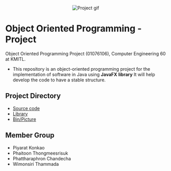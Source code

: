 <p align="center">
 <img src="https://media.giphy.com/media/ZHmXm91llzXmmpRGNv/giphy.gif" alt="Project gif"/>
</p>

# Object Oriented Programming - Project
Object Oriented Programming Project (01076106), Computer Engineering 60 at KMITL.

- This repository is an object-oriented programming project for the implementation of software in Java using **JavaFX** **library** It will help develop the code to have a stable structure.

## Project Directory 
- [Source code](src)
- [Library](javafx-sdk-18.0.1)
- [Bin/Picture](bin)

## Member Group
- Piyarat Konkao
- Phaitoon Thongmeesrisuk
- Phattharaphron Chandecha
- Wimonsiri Thammada
